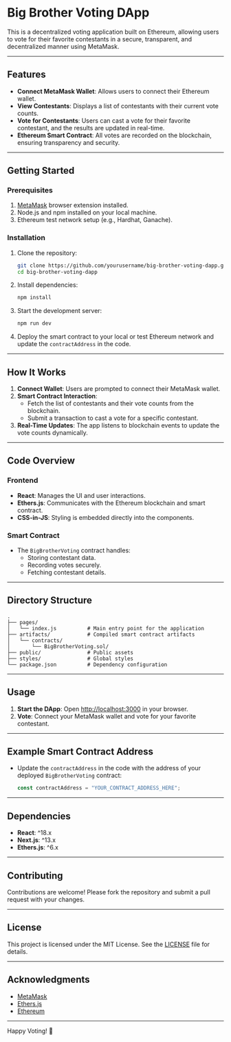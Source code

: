 # Big Brother Voting DApp

This is a decentralized voting application built on Ethereum, allowing users to vote for their favorite contestants in a secure, transparent, and decentralized manner using MetaMask.

---

## Features

- **Connect MetaMask Wallet**: Allows users to connect their Ethereum wallet.
- **View Contestants**: Displays a list of contestants with their current vote counts.
- **Vote for Contestants**: Users can cast a vote for their favorite contestant, and the results are updated in real-time.
- **Ethereum Smart Contract**: All votes are recorded on the blockchain, ensuring transparency and security.

---

## Getting Started

### Prerequisites

1. [MetaMask](https://metamask.io/) browser extension installed.
2. Node.js and npm installed on your local machine.
3. Ethereum test network setup (e.g., Hardhat, Ganache).

### Installation

1. Clone the repository:
   ```bash
   git clone https://github.com/yourusername/big-brother-voting-dapp.git
   cd big-brother-voting-dapp
   ```

2. Install dependencies:
   ```bash
   npm install
   ```

3. Start the development server:
   ```bash
   npm run dev
   ```

4. Deploy the smart contract to your local or test Ethereum network and update the `contractAddress` in the code.

---

## How It Works

1. **Connect Wallet**: Users are prompted to connect their MetaMask wallet.
2. **Smart Contract Interaction**:
   - Fetch the list of contestants and their vote counts from the blockchain.
   - Submit a transaction to cast a vote for a specific contestant.
3. **Real-Time Updates**: The app listens to blockchain events to update the vote counts dynamically.

---

## Code Overview

### Frontend

- **React**: Manages the UI and user interactions.
- **Ethers.js**: Communicates with the Ethereum blockchain and smart contract.
- **CSS-in-JS**: Styling is embedded directly into the components.

### Smart Contract

- The `BigBrotherVoting` contract handles:
  - Storing contestant data.
  - Recording votes securely.
  - Fetching contestant details.

---

## Directory Structure

```plaintext
.
├── pages/
│   └── index.js          # Main entry point for the application
├── artifacts/            # Compiled smart contract artifacts
│   └── contracts/
│       └── BigBrotherVoting.sol/
├── public/               # Public assets
├── styles/               # Global styles
└── package.json          # Dependency configuration
```

---

## Usage

1. **Start the DApp**: Open [http://localhost:3000](http://localhost:3000) in your browser.
2. **Vote**: Connect your MetaMask wallet and vote for your favorite contestant.

---

## Example Smart Contract Address

- Update the `contractAddress` in the code with the address of your deployed `BigBrotherVoting` contract:
  ```javascript
  const contractAddress = "YOUR_CONTRACT_ADDRESS_HERE";
  ```

---

## Dependencies

- **React**: ^18.x
- **Next.js**: ^13.x
- **Ethers.js**: ^6.x

---

## Contributing

Contributions are welcome! Please fork the repository and submit a pull request with your changes.

---

## License

This project is licensed under the MIT License. See the [LICENSE](LICENSE) file for details.

---

## Acknowledgments

- [MetaMask](https://metamask.io/)
- [Ethers.js](https://docs.ethers.io/)
- [Ethereum](https://ethereum.org/)

--- 

Happy Voting! 🎉
